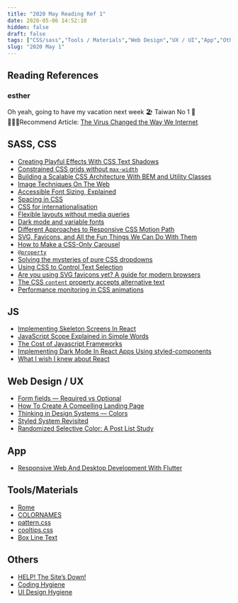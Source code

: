 ```yaml
---
title: "2020 May Reading Ref 1"
date: 2020-05-06 14:52:10
hidden: false
draft: false
tags: ["CSS/sass","Tools / Materials","Web Design","UX / UI","App","Others"]
slug: "2020 May 1"
---
```

## Reading References
### esther
Oh yeah, going to have my vacation next week 🏖
Taiwan No 1 🎉
Recommend Article: [The Virus Changed the Way We Internet](https://www.nytimes.com/interactive/2020/04/07/technology/coronavirus-internet-use.html?)

<!--more-->

## SASS, CSS
 - [Creating Playful Effects With CSS Text Shadows](https://css-tricks.com/creating-playful-effects-with-css-text-shadows/)
 - [Constrained CSS grids without `max-width`](https://ethanmarcotte.com/wrote/css-grid-without-max-width/)
 - [Building a Scalable CSS Architecture With BEM and Utility Classes](https://css-tricks.com/building-a-scalable-css-architecture-with-bem-and-utility-classes/)
 - [Image Techniques On The Web](https://ishadeed.com/article/image-techniques/)
 - [Accessible Font Sizing, Explained](https://css-tricks.com/accessible-font-sizing-explained/)
 - [Spacing in CSS](https://ishadeed.com/article/spacing-in-css/)
 - [CSS for internationalisation](https://chenhuijing.com/blog/css-for-i18n/)
 - [Flexible layouts without media queries](https://blog.logrocket.com/flexible-layouts-without-media-queries/)
 - [Dark mode and variable fonts](https://css-tricks.com/dark-mode-and-variable-fonts/)
 - [Different Approaches to Responsive CSS Motion Path](https://css-irl.info/responsive-css-motion-path/)
 - [SVG, Favicons, and All the Fun Things We Can Do With Them](https://css-tricks.com/svg-favicons-and-all-the-fun-things-we-can-do-with-them/)
 - [How to Make a CSS-Only Carousel](https://css-tricks.com/how-to-make-a-css-only-carousel/)
 - [`@property`](https://css-tricks.com/property/)
 - [Solving the mysteries of pure CSS dropdowns](https://dottedsquirrel.com/css/pure-css-dropdown-navigation/)
 - [Using CSS to Control Text Selection](https://codersblock.com/blog/using-css-to-control-text-selection/)
 - [Are you using SVG favicons yet? A guide for modern browsers](https://medium.com/swlh/are-you-using-svg-favicons-yet-a-guide-for-modern-browsers-836a6aace3df)
 - [The CSS `content` property accepts alternative text](https://www.stefanjudis.com/today-i-learned/css-content-accepts-alternative-text/)
 - [Performance monitoring in CSS animations](https://medium.com/chegg/performance-monitoring-in-css-animations-f11a21d0054f)

## JS
 - [Implementing Skeleton Screens In React](https://www.smashingmagazine.com/2020/04/skeleton-screens-react/)
 - [JavaScript Scope Explained in Simple Words](https://dmitripavlutin.com/javascript-scope/)
 - [The Cost of Javascript Frameworks](https://timkadlec.com/remembers/2020-04-21-the-cost-of-javascript-frameworks/)
 - [Implementing Dark Mode In React Apps Using styled-components](https://www.smashingmagazine.com/2020/04/dark-mode-react-apps-styled-components/)
 - [What I wish I knew about React](https://bitsofco.de/what-i-wish-i-knew-about-react/)

## Web Design / UX
 - [Form fields — Required vs Optional](https://uxdesign.cc/form-field-required-vs-optional-9b4d7cdbf400)
 - [How To Create A Compelling Landing Page](https://www.smashingmagazine.com/2020/04/landing-page-design/)
 - [Thinking in Design Systems — Colors](https://medium.com/relate/thinking-in-design-systems-colors-6af13af1c07a)
 - [Styled System Revisited](https://varun.ca/styled-system-revisited/)
 - [Randomized Selective Color: A Post List Study](https://una.im/random-selective-colors/)

## App
 - [Responsive Web And Desktop Development With Flutter](https://www.smashingmagazine.com/2020/04/responsive-web-desktop-development-flutter/)

## Tools/Materials
 - [Rome](https://romejs.dev/)
 - [COLORNAMES](https://colornames.org/)
 - [pattern.css](https://bansal.io/pattern-css)
 - [cooltips.css](https://cooltipz.jackdomleo.dev/)
 - [Box Line Text](https://github.com/jncraton/box-line-text)

## Others
 - [HELP! The Site’s Down!](https://www.simplethread.com/help-the-sites-down/)
 - [Coding Hygiene](https://calypsu.com/blogs/development/coding-hygiene)
 - [UI Design Hygiene](https://calypsu.com/blogs/ui-ux-design/ui-design-hygiene)